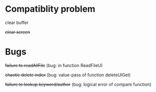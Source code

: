 # Compatiblity problem

clear buffer

<del>clear screen</del>

# Bugs

<del>failure to readAllFile</del> (bug: in function ReadFileU)

<del>chaotic delete index</del> (bug: value-pass of function deleteUIGet)

<del>failure to lookup keyword/author</del> (bug: logical error of compare function)
